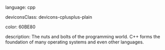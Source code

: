 language: cpp

deviconsClass: devicons-cplusplus-plain

color: 60BE80

description: The nuts and bolts of the programming world. C++ forms the foundation of many operating systems and even other languages.
